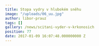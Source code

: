 ```yaml
---
title: Stopa vydry v hlubokém sněhu
image: "/uploads/06_uu.jpg"
author: libor-prauz
tags: []
gallery: /news/scitani-vyder-v-krkonosich
position: 77
date: 2017-01-09 16:07:48.000000000 Z
---
```

